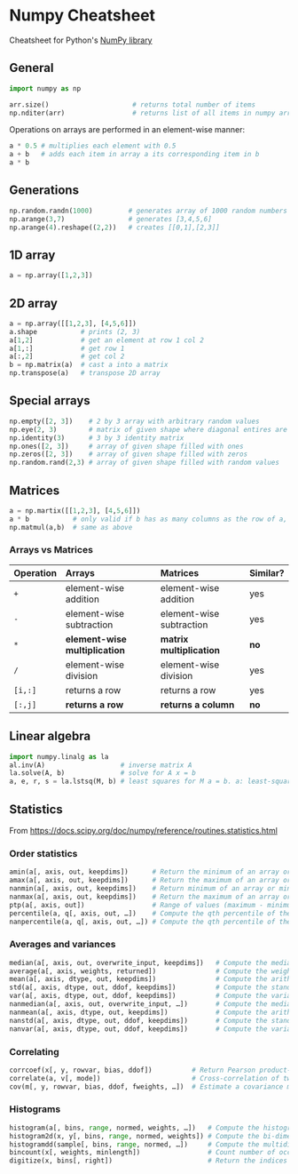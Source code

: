 # Numpy Cheatsheet
Cheatsheet for Python's [NumPy library](http://www.numpy.org/)

## General
```py
import numpy as np
```
```py
arr.size()                     # returns total number of items
np.nditer(arr)                 # returns list of all items in numpy array arr
```
Operations on arrays are performed in an element-wise manner:
```py
a * 0.5 # multiplies each element with 0.5
a + b   # adds each item in array a its corresponding item in b
a * b
```

## Generations
```py
np.random.randn(1000)         # generates array of 1000 random numbers 
np.arange(3,7)                # generates [3,4,5,6]
np.arange(4).reshape((2,2))   # creates [[0,1],[2,3]]
```

## 1D array
```py
a = np.array([1,2,3])
```
## 2D array
```py
a = np.array([[1,2,3], [4,5,6]])
a.shape           # prints (2, 3)
a[1,2]            # get an element at row 1 col 2
a[1,:]            # get row 1
a[:,2]            # get col 2
b = np.matrix(a)  # cast a into a matrix
np.transpose(a)   # transpose 2D array
```

## Special arrays
```py
np.empty([2, 3])    # 2 by 3 array with arbitrary random values
np.eye(2, 3)        # matrix of given shape where diagonal entires are 1 and everything else 0
np.identity(3)      # 3 by 3 identity matrix
np.ones([2, 3])     # array of given shape filled with ones
np.zeros([2, 3])    # array of given shape filled with zeros
np.random.rand(2,3) # array of given shape filled with random values
```

## Matrices
```py
a = np.martix([[1,2,3], [4,5,6]])
a * b           # only valid if b has as many columns as the row of a, else error will be thrown
np.matmul(a,b)  # same as above
```
### Arrays vs Matrices
| Operation | Arrays                          | Matrices                  | Similar? |
|-----------|:--------------------------------|:--------------------------|----------|
| `+`       | element-wise addition           | element-wise addition     | yes      |
| `-`       | element-wise subtraction        | element-wise subtraction  | yes      |
| `*`       | **element-wise multiplication** | **matrix multiplication** | **no**   |
| `/`       | element-wise division           | element-wise division     | yes      |
| `[i,:]`   | returns a row                   | returns a row             | yes      |
| `[:,j]`   | **returns a row**               | **returns a column**      | **no**   |

## Linear algebra
```py
import numpy.linalg as la
al.inv(A)                   # inverse matrix A
la.solve(A, b)              # solve for A x = b
a, e, r, s = la.lstsq(M, b) # least squares for M a = b. a: least-square solution, e: residue or error, r: rank of a, s: singular values of a
```

## Statistics
From https://docs.scipy.org/doc/numpy/reference/routines.statistics.html
### Order statistics
```py
amin(a[, axis, out, keepdims])      # Return the minimum of an array or minimum along an axis.
amax(a[, axis, out, keepdims])      # Return the maximum of an array or maximum along an axis.
nanmin(a[, axis, out, keepdims])    # Return minimum of an array or minimum along an axis, ignoring any NaNs.
nanmax(a[, axis, out, keepdims])    # Return the maximum of an array or maximum along an axis, ignoring any NaNs.
ptp(a[, axis, out])                 # Range of values (maximum - minimum) along an axis.
percentile(a, q[, axis, out, …])    # Compute the qth percentile of the data along the specified axis.
nanpercentile(a, q[, axis, out, …]) # Compute the qth percentile of the data along the specified axis, while ignoring nan values.
```

### Averages and variances
```py
median(a[, axis, out, overwrite_input, keepdims])   # Compute the median along the specified axis.
average(a[, axis, weights, returned])               # Compute the weighted average along the specified axis.
mean(a[, axis, dtype, out, keepdims])               # Compute the arithmetic mean along the specified axis.
std(a[, axis, dtype, out, ddof, keepdims])          # Compute the standard deviation along the specified axis.
var(a[, axis, dtype, out, ddof, keepdims])          # Compute the variance along the specified axis.
nanmedian(a[, axis, out, overwrite_input, …])       # Compute the median along the specified axis, while ignoring NaNs.
nanmean(a[, axis, dtype, out, keepdims])            # Compute the arithmetic mean along the specified axis, ignoring NaNs.
nanstd(a[, axis, dtype, out, ddof, keepdims])       # Compute the standard deviation along the specified axis, while ignoring NaNs.
nanvar(a[, axis, dtype, out, ddof, keepdims])       # Compute the variance along the specified axis, while ignoring NaNs.
```

### Correlating
```py
corrcoef(x[, y, rowvar, bias, ddof])          # Return Pearson product-moment correlation coefficients.
correlate(a, v[, mode])                       # Cross-correlation of two 1-dimensional sequences.
cov(m[, y, rowvar, bias, ddof, fweights, …])  # Estimate a covariance matrix, given data and weights.
```

### Histograms
```py
histogram(a[, bins, range, normed, weights, …])   # Compute the histogram of a set of data.
histogram2d(x, y[, bins, range, normed, weights]) # Compute the bi-dimensional histogram of two data samples.
histogramdd(sample[, bins, range, normed, …])     # Compute the multidimensional histogram of some data.
bincount(x[, weights, minlength])                 # Count number of occurrences of each value in array of non-negative ints.
digitize(x, bins[, right])                        # Return the indices of the bins to which each value in input array belongs.
```
